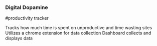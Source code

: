 ### Digital Dopamine

#productivity tracker

Tracks how much time is spent on unproductive and time wasting sites
Utilizes a chrome extension for data collection
Dashboard collects and displays data
